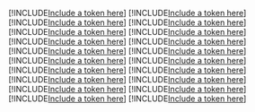[!INCLUDE[Include a token here](refs1520821179846/r1.md)]
[!INCLUDE[Include a token here](refs1520821179846/r2.md)]
[!INCLUDE[Include a token here](refs1520821179846/r3.md)]
[!INCLUDE[Include a token here](refs1520821179846/r4.md)]
[!INCLUDE[Include a token here](refs1520821179846/r5.md)]
[!INCLUDE[Include a token here](refs1520821179846/r6.md)]
[!INCLUDE[Include a token here](refs1520821179846/r7.md)]
[!INCLUDE[Include a token here](refs1520821179846/r8.md)]
[!INCLUDE[Include a token here](refs1520821179846/r9.md)]
[!INCLUDE[Include a token here](refs1520821179846/r10.md)]
[!INCLUDE[Include a token here](refs1520821179846/r11.md)]
[!INCLUDE[Include a token here](refs1520821179846/r12.md)]
[!INCLUDE[Include a token here](refs1520821179846/r13.md)]
[!INCLUDE[Include a token here](refs1520821179846/r14.md)]
[!INCLUDE[Include a token here](refs1520821179846/r15.md)]
[!INCLUDE[Include a token here](refs1520821179846/r16.md)]
[!INCLUDE[Include a token here](refs1520821179846/r17.md)]
[!INCLUDE[Include a token here](refs1520821179846/r18.md)]
[!INCLUDE[Include a token here](refs1520821179846/r19.md)]
[!INCLUDE[Include a token here](refs1520821179846/r20.md)]